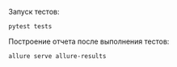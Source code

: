 Запуск тестов:
```
pytest tests
```

Построение отчета после выполнения тестов:
```
allure serve allure-results
```
